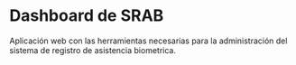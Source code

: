 # Dashboard de SRAB
 
Aplicación web con las herramientas necesarias para la administración del sistema de registro de asistencia biometrica.